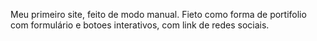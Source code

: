 Meu primeiro site, feito de modo manual.
Fieto como forma de portifolio com formulário e botoes interativos, com link de redes sociais.
